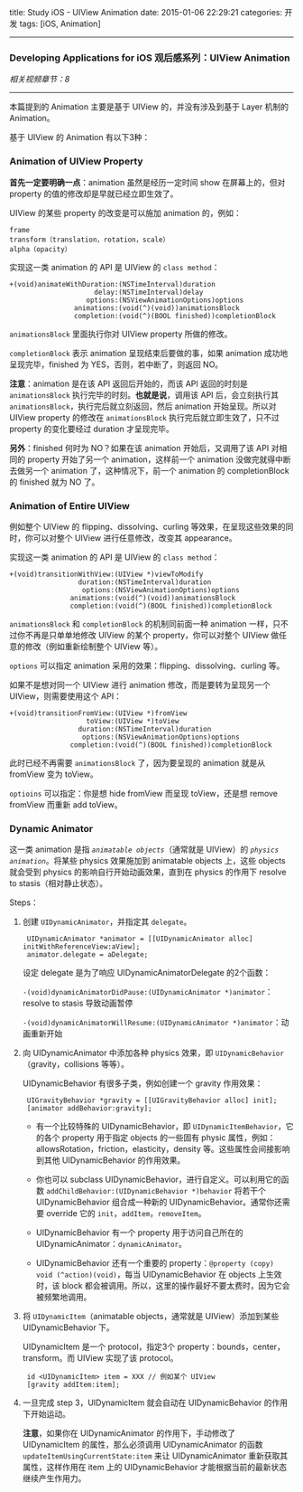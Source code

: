 title: Study iOS - UIView Animation
date: 2015-01-06 22:29:21
categories: 开发
tags: [iOS, Animation]

---

### Developing Applications for iOS 观后感系列：UIView Animation

*相关视频章节：8*

---

本篇提到的 Animation 主要是基于 UIView 的，并没有涉及到基于 Layer 机制的 Animation。

基于 UIView 的 Animation 有以下3种：

### Animation of UIView Property

**首先一定要明确一点**：animation 虽然是经历一定时间 show 在屏幕上的，但对 property 的值的修改却是早就已经立即生效了。

UIView 的某些 property 的改变是可以施加 animation 的，例如：

	frame
	transform（translation，rotation，scale）
	alpha（opacity）
	
实现这一类 animation 的 API 是 UIView 的 `class method`：

	+(void)animateWithDuration:(NSTimeInterval)duration
						 delay:(NSTimeInterval)delay
					   options:(NSViewAnimationOptions)options
					animations:(void(^)(void))animationsBlock
					completion:(void(^)(BOOL finished))completionBlock
					
`animationsBlock` 里面执行你对 UIView property 所做的修改。

`completionBlock` 表示 animation 呈现结束后要做的事，如果 animation 成功地呈现完毕，finished 为 YES，否则，若中断了，则返回 NO。

**注意**：animation 是在该 API 返回后开始的，而该 API 返回的时刻是 `animationsBlock` 执行完毕的时刻。**也就是说**，调用该 API 后，会立刻执行其 `animationsBlock`，执行完后就立刻返回，然后 animation 开始呈现。所以对 UIView property 的修改在 `animationsBlock` 执行完后就立即生效了，只不过 property 的变化要经过 duration 才呈现完毕。

**另外**：finished 何时为 NO？如果在该 animation 开始后，又调用了该 API 对相同的 property 开始了另一个 animation，这样前一个 animation 没做完就得中断去做另一个 animation 了，这种情况下，前一个 animation 的 completionBlock 的 finished 就为 NO 了。


<!--more-->


### Animation of Entire UIView

例如整个 UIView 的 flipping、dissolving、curling 等效果，在呈现这些效果的同时，你可以对整个 UIView 进行任意修改，改变其 appearance。

实现这一类 animation 的 API 是 UIView 的 `class method`：

	+(void)transitionWithView:(UIView *)viewToModify
				     duration:(NSTimeInterval)duration
					  options:(NSViewAnimationOptions)options
				   animations:(void(^)(void))animationsBlock
				   completion:(void(^)(BOOL finished))completionBlock
					
`animationsBlock` 和 `completionBlock` 的机制同前面一种 animation 一样，只不过你不再是只单单地修改 UIView 的某个 property，你可以对整个 UIView 做任意的修改（例如重新绘制整个 UIView 等）。

`options` 可以指定 animation 采用的效果：flipping、dissolving、curling 等。

如果不是想对同一个 UIView 进行 animation 修改，而是要转为呈现另一个 UIView，则需要使用这个 API：

	+(void)transitionFromView:(UIView *)fromView
					   toView:(UIView *)toView
				     duration:(NSTimeInterval)duration
					  options:(NSViewAnimationOptions)options
				   completion:(void(^)(BOOL finished))completionBlock

此时已经不再需要 `animationsBlock` 了，因为要呈现的 animation 就是从 fromView 变为 toView。

`optioins` 可以指定：你是想 hide fromView 而呈现 toView，还是想 remove fromView 而重新 add toView。

### Dynamic Animator

这一类 animation 是指 *`animatable objects`*（通常就是 UIView）的 *`physics animation`*。将某些 physics 效果施加到 animatable objects 上，这些 objects 就会受到 physics 的影响自行开始动画效果，直到在 physics 的作用下 resolve to stasis（相对静止状态）。

Steps：

1. 创建 `UIDynamicAnimator`，并指定其 `delegate`。

		UIDynamicAnimator *animator = [[UIDynamicAnimator alloc] initWithReferenceView:aView];
		animator.delegate = aDelegate;
		
	设定 delegate 是为了响应 UIDynamicAnimatorDelegate 的2个函数：
	
	`-(void)dynamicAnimatorDidPause:(UIDynamicAnimator *)animator`：resolve to stasis 导致动画暂停
	
	`-(void)dynamicAnimatorWillResume:(UIDynamicAnimator *)animator`：动画重新开始

2. 向 UIDynamicAnimator 中添加各种 physics 效果，即 `UIDynamicBehavior`（gravity，collisions 等等）。

	UIDynamicBehavior 有很多子类，例如创建一个 gravity 作用效果：
	
		UIGravityBehavior *gravity = [[UIGravityBehavior alloc] init];
		[animator addBehavior:gravity];
		
	* 有一个比较特殊的 UIDynamicBehavior，即 `UIDynamicItemBehavior`，它的各个 property 用于指定 objects 的一些固有 physic 属性，例如：allowsRotation，friction，elasticity，density 等。这些属性会间接影响到其他 UIDynamicBehavior 的作用效果。
	
	* 你也可以 subclass UIDynamicBehavior，进行自定义。可以利用它的函数 `addChildBehavior:(UIDynamicBehavior *)behavior` 将若干个 UIDynamicBehavior 组合成一种新的 UIDynamicBehavior。通常你还需要 override 它的 `init`，`addItem`，`removeItem`。
	
	* UIDynamicBehavior 有一个 property 用于访问自己所在的 UIDynamicAnimator：`dynamicAnimator`。

	* UIDynamicBehavior 还有一个重要的 property：`@property (copy) void (^action)(void)`，每当 UIDynamicBehavior 在 objects 上生效时，该 block 都会被调用。所以，这里的操作最好不要太费时，因为它会被频繁地调用。

3. 将 `UIDynamicItem`（animatable objects，通常就是 UIView）添加到某些 UIDynamicBehavior 下。

	UIDynamicItem 是一个 protocol，指定3个 property：bounds，center，transform。而 UIView 实现了该 protocol。
	
		id <UIDynamicItem> item = XXX // 例如某个 UIView
		[gravity addItem:item];

4. 一旦完成 step 3，UIDynamicItem 就会自动在 UIDynamicBehavior 的作用下开始运动。

	**注意**，如果你在 UIDynamicAnimator 的作用下，手动修改了 UIDynamicItem 的属性，那么必须调用 UIDynamicAnimator 的函数 `updateItemUsingCurrentState:item` 来让 UIDynamicAnimator 重新获取其属性，这样作用在 item 上的 UIDynamicBehavior 才能根据当前的最新状态继续产生作用力。
